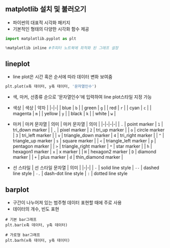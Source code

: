 ## matplotlib 설치 및 불러오기

- 파이썬의 대표적 시각화 패키지
- 기본적인 형태의 다양한 시각화 함수 제공

```python
import matplotlib.pyplot as plt

%matplotlib inline #주피터 노트북에 최적화 된 그래프 설정
```

## lineplot

- line plot은 시간 혹은 순서에 따라 데이터 변화 보여줌

```python
plt.plot(x축 데이터, y축 데이터, '문자열인수')
```

- 색, 마커, 선종류 순으로 '문자열인수'에 입력하여 line plot스타일 지정 가능
- 색상
| 색상 | 약자 |
|-|-|
| blue | `b` |
| green | `g` |
| red | `r` |
| cyan | `c` |
| magenta | `m` |
| yellow | `y` |
| black | `k` |
| white | `w` |

- 마커
| 마커 문자열 | 의미 | 마커 문자열 | 의미 |
|-|-|-|-|
| `.` | point marker  | `1` | tri_down marker |
| `,` | pixel marker | `2` | tri_up marker |
| `o` | circle marker | `3` | tri_left marker |
| `v` | triangle_down marker | `4` | tri_right marker |
| `^` | triangle_up marker | `s` | square marker |
| `<` | triangle_left marker | `p` | pentagon marker |
| `>` | triangle_right marker | `*` | star marker |
| `h` | hexagon1 marker | `x` | x marker |
| `H` | hexagon2 marker | `D` | diamond marker |
| `+` | plus marker | `d` | thin_diamond marker |

- 선 스타일
| 선 스타일 문자열 | 의미 |
|-|-|
| `-` |  solid line style
| `--` |  dashed line style
| `-.` |  dash-dot line style
| `:` |  dotted line style


## barplot
- 구간이 나누어져 있는 범주형 데이터 표현할 때에 주로 사용
- 데이터의 개수, 빈도 표현
```
# 기본 bar그래프
plt.bar(x축 데이터, y축 데이터)

# 가로형 bar그래프
plt.barh(x축 데이터, y축 데이터)
```


